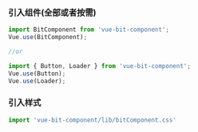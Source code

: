 ### 引入组件(全部或者按需)
```javascript
import BitComponent from 'vue-bit-component';
Vue.use(BitComponent);

//or

import { Button, Loader } from 'vue-bit-component';
Vue.use(Button);
Vue.use(Loader);
```

### 引入样式
```javascript
import 'vue-bit-component/lib/bitComponent.css'
```
